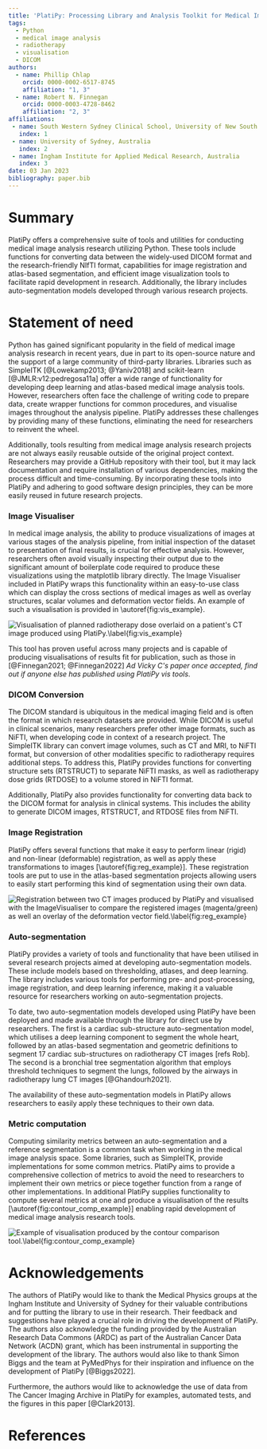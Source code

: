 ```yaml
---
title: 'PlatiPy: Processing Library and Analysis Toolkit for Medical Imaging in Python'
tags:
  - Python
  - medical image analysis
  - radiotherapy
  - visualisation
  - DICOM
authors:
  - name: Phillip Chlap
    orcid: 0000-0002-6517-8745
    affiliation: "1, 3"
  - name: Robert N. Finnegan
    orcid: 0000-0003-4728-8462
    affiliation: "2, 3"
affiliations:
 - name: South Western Sydney Clinical School, University of New South Wales, Australia
   index: 1
 - name: University of Sydney, Australia
   index: 2
 - name: Ingham Institute for Applied Medical Research, Australia
   index: 3
date: 03 Jan 2023
bibliography: paper.bib
---
```


# Summary

PlatiPy offers a comprehensive suite of tools and utilities for conducting medical image analysis research utilizing Python. These tools include functions for converting data between the widely-used DICOM format and the research-friendly NIfTI format, capabilities for image registration and atlas-based segmentation, and efficient image visualization tools to facilitate rapid development in research. Additionally, the library includes auto-segmentation models developed through various research projects.

# Statement of need

Python has gained significant popularity in the field of medical image analysis research in recent years, due in part to its open-source nature and the support of a large community of third-party libraries. Libraries such as SimpleITK [@Lowekamp2013; @Yaniv2018] and scikit-learn [@JMLR:v12:pedregosa11a] offer a wide range of functionality for developing deep learning and atlas-based medical image analysis tools. However, researchers often face the challenge of writing code to prepare data, create wrapper functions for common procedures, and visualise images throughout the analysis pipeline. PlatiPy addresses these challenges by providing many of these functions, eliminating the need for researchers to reinvent the wheel.

Additionally, tools resulting from medical image analysis research projects are not always easily reusable outside of the original project context. Researchers may provide a GitHub repository with their tool, but it may lack documentation and require installation of various dependencies, making the process difficult and time-consuming. By incorporating these tools into PlatiPy and adhering to good software design principles, they can be more easily reused in future research projects.

### Image Visualiser

In medical image analysis, the ability to produce visualizations of images at various stages of the analysis pipeline, from initial inspection of the dataset to presentation of final results, is crucial for effective analysis. However, researchers often avoid visually inspecting their output due to the significant amount of boilerplate code required to produce these visualizations using the matplotlib library directly. The Image Visualiser included in PlatiPy wraps this functionality within an easy-to-use class which can display the cross sections of medical images as well as overlay structures, scalar volumes and deformation vector fields. An example of such a visualisation is provided in \autoref{fig:vis_example}.

![Visualisation of planned radiotherapy dose overlaid on a patient's CT image produced using PlatiPy.\label{fig:vis_example}](figure_1.png)

This tool has proven useful across many projects and is capable of producing visualisations of results fit for publication, such as those in [@Finnegan2021; @Finnegan2022] *Ad Vicky C's paper once accepted, find out if anyone else has published using PlatiPy vis tools*.

### DICOM Conversion

The DICOM standard is ubiquitous in the medical imaging field and is often the format in which research datasets are provided. While DICOM is useful in clinical scenarios, many researchers prefer other image formats, such as NiFTI, when developing code in context of a research project. The SimpleITK library can convert image volumes, such as CT and MRI, to NiFTI format, but conversion of other modalities specific to radiotherapy requires additional steps. To address this, PlatiPy provides functions for converting structure sets (RTSTRUCT) to separate NiFTI masks, as well as radiotherapy dose grids (RTDOSE) to a volume stored in NiFTI format.

Additionally, PlatiPy also provides functionality for converting data back to the DICOM format for analysis in clinical systems. This includes the ability to generate DICOM images, RTSTRUCT, and RTDOSE files from NiFTI.

### Image Registration

PlatiPy offers several functions that make it easy to perform linear (rigid) and non-linear (deformable) registration, as well as apply these transformations to images [\autoref{fig:reg_example}]. These registration tools are put to use in the atlas-based segmentation projects allowing users to easily start performing this kind of segmentation using their own data.

![Registration between two CT images produced by PlatiPy and visualised with the ImageVisualiser to compare the registered images (magenta/green) as well an overlay of the deformation vector field.\label{fig:reg_example}](figure_2.png)

### Auto-segmentation

PlatiPy provides a variety of tools and functionality that have been utilised in several research projects aimed at developing auto-segmentation models. These include models based on thresholding, atlases, and deep learning. The library includes various tools for performing pre- and post-processing, image registration, and deep learning inference, making it a valuable resource for researchers working on auto-segmentation projects.

To date, two auto-segmentation models developed using PlatiPy have been deployed and made available through the library for direct use by researchers. The first is a cardiac sub-structure auto-segmentation model, which utilises a deep learning component to segment the whole heart, followed by an atlas-based segmentation and geometric definitions to segment 17 cardiac sub-structures on radiotherapy CT images [refs Rob]. The second is a bronchial tree segmentation algorithm that employs threshold techniques to segment the lungs, followed by the airways in radiotherapy lung CT images [@Ghandourh2021].

The availability of these auto-segmentation models in PlatiPy allows researchers to easily apply these techniques to their own data.

### Metric computation

Computing similarity metrics between an auto-segmentation and a reference segmentation is a common task when working in the medical image analysis space. Some libraries, such as SimpleITK, provide implementations for some common metrics. PlatiPy aims to provide a comprehensive collection of metrics to avoid the need to researchers to implement their own metrics or piece together function from a range of other implementations. In additional PlatiPy supplies functionality to compute several metrics at one and produce a visualisation of the results [\autoref{fig:contour_comp_example}] enabling rapid development of medical image analysis research tools.

![Example of visualisation produced by the contour comparison tool.\label{fig:contour_comp_example}](figure_3.png)

# Acknowledgements

The authors of PlatiPy would like to thank the Medical Physics groups at the Ingham Institute and University of Sydney for their valuable contributions and for putting the library to use in their research. Their feedback and suggestions have played a crucial role in driving the development of PlatiPy. The authors also acknowledge the funding provided by the Australian Research Data Commons (ARDC) as part of the Australian Cancer Data Network (ACDN) grant, which has been instrumental in supporting the development of the library. The authors would also like to thank Simon Biggs and the team at PyMedPhys for their inspiration and influence on the development of PlatiPy [@Biggs2022].

Furthermore, the authors would like to acknowledge the use of data from The Cancer Imaging Archive in PlatiPy for examples, automated tests, and the figures in this paper [@Clark2013].

# References
